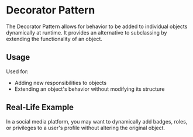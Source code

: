 # Decorator Pattern
The Decorator Pattern allows for behavior to be added to individual objects dynamically at runtime. It provides an alternative to subclassing by extending the functionality of an object.

## Usage
Used for:
- Adding new responsibilities to objects
- Extending an object's behavior without modifying its structure

## Real-Life Example
In a social media platform, you may want to dynamically add badges, roles, or privileges to a user's profile without altering the original object.
